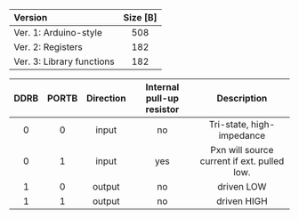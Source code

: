    | **Version** | **Size [B]** |
   | :-- | :-: |
   | Ver. 1: Arduino-style | 508 |
   | Ver. 2: Registers | 182 |
   | Ver. 3: Library functions | 182 |

| **DDRB** | **PORTB** | **Direction** | **Internal pull-up resistor** | **Description** |
   | :-: | :-: | :-: | :-: | :-: |
   | 0 | 0 | input | no | Tri-state, high-impedance |
   | 0 | 1 | input | yes| Pxn will source current if ext. pulled low. |
   | 1 | 0 | output| no| driven LOW|
   | 1 | 1 | output| no| driven HIGH|
